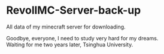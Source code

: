 # RevollMC-Server-back-up
All data of my minecraft server for downloading.

Goodbye, everyone, I need to study very hard for my dreams.        
Waiting for me two years later, Tsinghua University.
